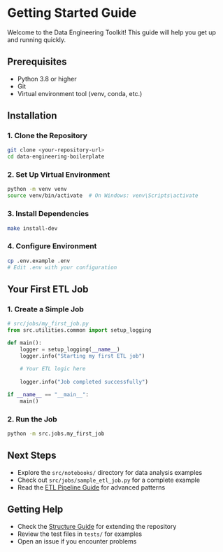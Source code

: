 # Getting Started Guide

Welcome to the Data Engineering Toolkit! This guide will help you get up and running quickly.

## Prerequisites

- Python 3.8 or higher
- Git
- Virtual environment tool (venv, conda, etc.)

## Installation

### 1. Clone the Repository

```bash
git clone <your-repository-url>
cd data-engineering-boilerplate
```

### 2. Set Up Virtual Environment

```bash
python -m venv venv
source venv/bin/activate  # On Windows: venv\Scripts\activate
```

### 3. Install Dependencies

```bash
make install-dev
```

### 4. Configure Environment

```bash
cp .env.example .env
# Edit .env with your configuration
```

## Your First ETL Job

### 1. Create a Simple Job

```python
# src/jobs/my_first_job.py
from src.utilities.common import setup_logging

def main():
    logger = setup_logging(__name__)
    logger.info("Starting my first ETL job")
    
    # Your ETL logic here
    
    logger.info("Job completed successfully")

if __name__ == "__main__":
    main()
```

### 2. Run the Job

```bash
python -m src.jobs.my_first_job
```

## Next Steps

- Explore the `src/notebooks/` directory for data analysis examples
- Check out `src/jobs/sample_etl_job.py` for a complete example
- Read the [ETL Pipeline Guide](etl_pipeline_guide.md) for advanced patterns

## Getting Help

- Check the [Structure Guide](../STRUCTURE_GUIDE.md) for extending the repository
- Review the test files in `tests/` for examples
- Open an issue if you encounter problems
